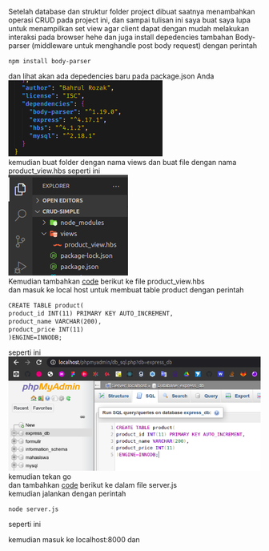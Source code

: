 Setelah database dan struktur folder project dibuat saatnya menambahkan operasi CRUD pada project ini, dan sampai tulisan ini saya buat saya lupa untuk menampilkan set view agar client dapat dengan mudah melakukan interaksi pada browser hehe dan juga install depedencies tambahan Body-parser (middleware untuk menghandle post body request) dengan perintah
```
npm install body-parser
```
dan lihat akan ada depedencies baru pada package.json Anda <br>
![](https://github.com/Bahrul-Rozak/Belajar-Node-JS/blob/main/08_CRUD_Operation/image/depedencies.png) <br>
kemudian buat folder dengan nama views dan buat file dengan nama product_view.hbs seperti ini <br>
![](https://github.com/Bahrul-Rozak/Belajar-Node-JS/blob/main/08_CRUD_Operation/image/folder.png)<br>
Kemudian tambahkan [code](https://github.com/Bahrul-Rozak/Belajar-Node-JS/blob/main/08_CRUD_Operation/source-code/views/product_view.hbs) berikut ke file product_view.hbs <br>
dan masuk ke local host untuk membuat table product dengan perintah 
```
CREATE TABLE product(
product_id INT(11) PRIMARY KEY AUTO_INCREMENT,
product_name VARCHAR(200),
product_price INT(11) 
)ENGINE=INNODB;
```
seperti ini <br>
![](https://github.com/Bahrul-Rozak/Belajar-Node-JS/blob/main/08_CRUD_Operation/image/localhost.png)<br>
kemudian tekan go <br>
dan tambahkan [code](https://github.com/Bahrul-Rozak/Belajar-Node-JS/blob/main/08_CRUD_Operation/source-code/server.js) berikut ke dalam file server.js <br>
kemudian jalankan dengan perintah 
```
node server.js
```
seperti ini <br>

kemudian masuk ke localhost:8000 dan 


